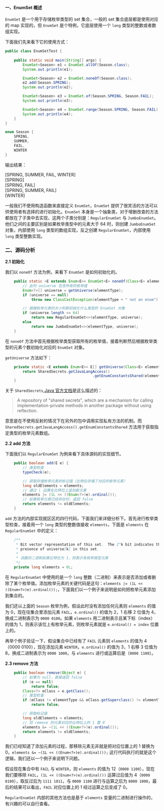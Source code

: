 #### 一、EnumSet 概述
 
 `EnumSet` 是一个用于存储枚举类型的 set 集合，一般的 set 集合底层都是使用对应的 map 实现的，但 `EnumSet` 是个特例，它底层使用一个 `long` 类型的整数或者数组实现。
 
 下面我们先来看下它的使用方式：
 
 ```java
 public class EnumSetTest {
  
     public static void main(String[] args) {
         EnumSet<Season> e1 = EnumSet.allOf(Season.class);
         System.out.println(e1);
 
         EnumSet<Season> e2 = EnumSet.noneOf(Season.class);
         e2.add(Season.SPRING);
         System.out.println(e2);
 
         EnumSet<Season> e3 = EnumSet.of(Season.SPRING, Season.FAIL);
         System.out.println(e3);
 
         EnumSet<Season> e4 = EnumSet.range(Season.SPRING, Season.FAIL);
         System.out.println(e4);
     }
 }
 
 enum Season {
     SPRING,
     SUMMER,
     FAIL,
     WINTER
 }
 ```
 
 输出结果：
 
 [SPRING, SUMMER, FAIL, WINTER] <br>
 [SPRING] <br>
 [SPRING, FAIL] <br>
 [SPRING, SUMMER, FAIL] <br>
 [WINTER] <br>
 
 一般我们不使用构造函数来直接定义 `EnumSet`，`EnumSet` 提供了很灵活的方法可以供使用者有选择的进行初始化。`EnumSet` 本身是一个抽象类，对于增删改查的方法都放在了子类中去实现，这两个子类分别是：`RegularEnumSet` 与 `JumboEnumSet`。他们之间的主要区别是如果枚举类型中的元素大于 64 时，则创建 `JumboEnumSet` 对象，内部使用 `long` 类型的数组实现，反之创建 `RegularEnumSet`，内部使用 `long` 类型整数实现。
 
 ### 二、源码分析
 
 **2.1 初始化**
 
 我们以 `noneOf` 方法为例，来看下 `EnumSet` 是如何初始化的。
 
 ```java
     public static <E extends Enum<E>> EnumSet<E> noneOf(Class<E> elementType) {
         // 此时 universe 包含所有的枚举值
         Enum<?>[] universe = getUniverse(elementType);
         if (universe == null)
             throw new ClassCastException(elementType + " not an enum");
 
         // 根据枚举元素的大小判断初始化什么类型的 EnumSet 对象
         if (universe.length <= 64)
             return new RegularEnumSet<>(elementType, universe);
         else
             return new JumboEnumSet<>(elementType, universe);
     }
 ```
 
 在 `noneOf` 方法中首先根据枚举类型获取所有的枚举值，接着判断然后根据枚举类型的元素个数初始化对应的 `EnumSet` 对象。
 
 `getUniverse` 方法如下：
 
 ```java
     private static <E extends Enum<E>> E[] getUniverse(Class<E> elementType) {
         return SharedSecrets.getJavaLangAccess()
                                         .getEnumConstantsShared(elementType);
     }
 
 ```
 
 关于 `SharedSecrets`,[Java 官方文档](http://www.docjar.com/docs/api/sun/misc/SharedSecrets.html)是这么描述的：
 
 >A repository of "shared secrets", which are a mechanism for calling implementation-private methods in another package without using reflection. 
 
 意思是在不使用反射的情况下在另外的包中调用实现私有方法的机制。而 `SharedSecrets.getJavaLangAccess().getEnumConstantsShared` 方法用于获取指定类型的枚举元素数组。
 
 **2.2 add 方法**
 
 下面我们以 `RegularEnumSet` 为例来看下具体源码的实现细节。
 
 
 ```java
     public boolean add(E e) {
         // 类型检查
         typeCheck(e);
 
         // 获取存储枚举元素的标记值（比特位存储了对应的枚举元素）
         long oldElements = elements;
         // 通过 | 运算在比特位上追加新元素
         elements |= (1L << ((Enum<?>)e).ordinal());
         // 如果枚举元素已经存在时，返回 false
         return elements != oldElements;
     }
 ```
 
 `add` 方法的内部实现就区区的四行代码，下面我们来详细分析下。首先进行枚举类型检查，接着用一个 `long` 类型的整数值接收 `elements`，下面是 `elements` 在 `RegularEnumSet` 中的定义：
 
 ```java
     /**
      * Bit vector representation of this set.  The 2^k bit indicates the
      * presence of universe[k] in this set.
      *
      * 该数的二进制如果比特位为 1，则表示有枚举类型元素
      */
     private long elements = 0L;
 ```
 
 在 `RegularEnumSet` 中使用的是一个 `long` 整数（二进制）来表示是否添加或者删除了某个枚举值。添加枚举元素的关键代码是这句：`elements |= (1L << ((Enum<?>)e).ordinal());`，下面我们以一个例子来说明是如何把枚举元素添加到集合的。
 
 我们还以上面的 `Season` 枚举为例，假设此时没有添加任何元素则 `elements` 的值为 0，现在往集合里添加元素 `FAIL`，`e.ordinal()` 的值为 2，1 右移 2 位值为 4，换成二进制表示为 `0000 0100`。如果 `elements` 用二进制表示且某下标（index）的值为 1，则表示该位上有枚举元素，则枚举元素就是 `e.ordinal() = index` 位置上的。
 
 
 再举个例子验证一下，假设集合中已经有了 `FAIL` 元素则 `elements` 的值为 4（0000 0100），现在添加元素 `WINTER`，`e.ordinal()` 的值为 3，1 右移 3 位值为 8，换成二进制表示为 `0000 1000`，与 `elements` 进行或运算后是（`0000 1100`）。
 
 
 **2.3 remove 方法**
 
 ```java
     public boolean remove(Object e) {
         // 如果为 null，直接返回 false
         if (e == null)
             return false;
         Class<?> eClass = e.getClass();
         // 类型检查
         if (eClass != elementType && eClass.getSuperclass() != elementType)
             return false;
 
         // 获取标记值
         long oldElements = elements;
         // 将 remove 的元素对应的比特位上的 1 置 0
         elements &= ~(1L << ((Enum<?>)e).ordinal());
         return elements != oldElements;
     }
 ```
 
 我们已经知道了添加元素的过程，那移除元素无非就是把对应位置上的 1 替换为 0，`elements &= ~(1L << ((Enum<?>)e).ordinal());` 这行代码执行的就是这个逻辑，我们还以一个例子来说明下问题。
 
 假设现在集合中有 `FAIL` 与 `WINTER`，则 `elements` 的值为 12（`0000 1100`），现在我们要移除 `FAIL`，`(1L << ((Enum<?>)e).ordinal())` 运算过后值为 4（`0000 0100`），取反过后为 `1111 1011`，与 `0000 1100` 进行与运算之后为 `0000 1000`，最后的结果可以看出，`FAIL` 对应位置上的 1 经过运算之后变成了 0。
 
 `RegularEnumSet` 内部的其他方法也是基于 `elements` 变量的二进制进行操作的，有兴趣的可以自行查看。